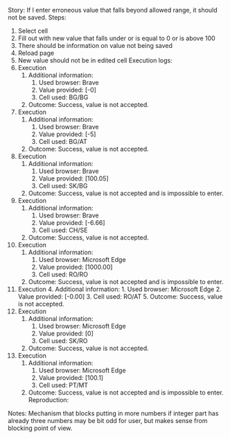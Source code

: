 Story:
If I enter erroneous value that falls beyond allowed range, it should not be saved.
Steps:
1. Select cell
2. Fill out with new value that falls under or is equal to 0 or is above 100
3. There should be information on value not being saved
4. Reload page
5. New value should not be in edited cell
Execution logs:
1. Execution
	1. Additional information:
		1. Used browser: Brave
		2. Value provided: [-0]
		3. Cell used: BG/BG
	2. Outcome: Success, value is not accepted.
2. Execution
	1. Additional information:
		1. Used browser: Brave
		2. Value provided: [-5]
		3. Cell used: BG/AT
	2. Outcome: Success, value is not accepted.
3. Execution
	1. Additional information:
		1. Used browser: Brave
		2. Value provided: [100.05]
		3. Cell used: SK/BG
	2. Outcome: Success, value is not accepted and is impossible to enter.
4. Execution
	1. Additional information:
		1. Used browser: Brave
		2. Value provided: [-6.66]
		3. Cell used: CH/SE
	2. Outcome: Success, value is not accepted.
5. Execution
	1. Additional information:
		1. Used browser: Microsoft Edge
		2. Value provided: [1000.00]
		3. Cell used: RO/RO
	2. Outcome: Success, value is not accepted and is impossible to enter.
6. Execution
	4. Additional information:
		1. Used browser: Microsoft Edge
		2. Value provided: [-0.00]
		3. Cell used: RO/AT
	5. Outcome: Success, value is not accepted.
7. Execution
	1. Additional information:
		1. Used browser: Microsoft Edge
		2. Value provided: [0]
		3. Cell used: SK/RO
	2. Outcome: Success, value is not accepted.
8. Execution
	1. Additional information:
		1. Used browser: Microsoft Edge
		2. Value provided: [100.1]
		3. Cell used: PT/MT
	2. Outcome: Success, value is not accepted and is impossible to enter.
Reproduction:

Notes:
Mechanism that blocks putting in more numbers if integer part has already three numbers may be bit odd for user, but makes sense from blocking point of view.